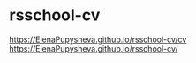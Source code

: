 # rsschool-cv
https://ElenaPupysheva.github.io/rsschool-cv/cv
https://ElenaPupysheva.github.io/rsschool-cv/

